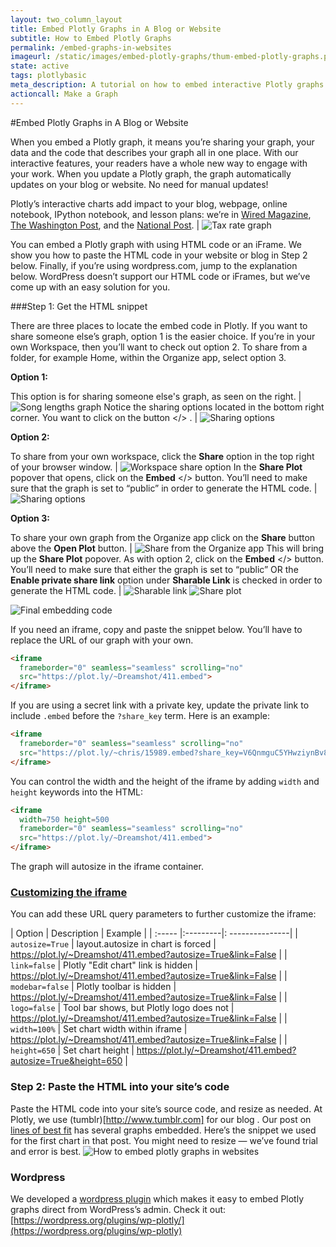 ```yaml
---
layout: two_column_layout
title: Embed Plotly Graphs in A Blog or Website
subtitle: How to Embed Plotly Graphs
permalink: /embed-graphs-in-websites
imageurl: /static/images/embed-plotly-graphs/thum-embed-plotly-graphs.png
state: active
tags: plotlybasic
meta_description: A tutorial on how to embed interactive Plotly graphs in websites, blogs, iframes, Tumblr, and Wordpress. Plotly is the easiest way to graph and share your data.
actioncall: Make a Graph
---
```


#Embed Plotly Graphs in A Blog or Website

When you embed a Plotly graph, it means you’re sharing your graph, your data and the code that describes your graph all in one place. With our interactive features, your readers have a whole new way to engage with your work. When you update a Plotly graph, the graph automatically updates on your blog or website. No need for manual updates!

Plotly’s interactive charts add impact to your blog, webpage, online notebook, IPython notebook, and lesson plans: we’re in [Wired Magazine](http://www.wired.com/2014/08/lego-cost), [The Washington Post](http://www.washingtonpost.com/blogs/wonkblog/wp/2013/06/14/do-low-taxes-on-the-rich-leave-the-middle-class-with-lower-wages/), and the [National Post](http://sports.nationalpost.com/2014/08/02/how-does-p-k-subbans-new-contract-stack-up-against-other-elite-nhl-defencemen). | ![Tax rate graph](/static/images/embed-plotly-graphs/tax-rates.png)

You can embed a Plotly graph with using HTML code or an iFrame. We show you how to paste the HTML code in your website or blog in Step 2 below. Finally, if you’re using wordpress.com, jump to the explanation below. WordPress doesn’t support our HTML code or iFrames, but we’ve come up with an easy solution for you.

###Step 1: Get the HTML snippet

There are three places to locate the embed code in Plotly.  If you want to share someone else’s graph, option 1 is the easier choice.  If you’re in your own Workspace, then you’ll want to check out option 2. To share from a folder, for example Home, within the Organize app, select option 3.


**Option 1:**

This option is for sharing someone else's graph, as seen on the right. | ![Song lengths graph](/static/images/embed-plotly-graphs/song-length.png)
Notice the sharing options located in the bottom right corner.  You want to click on the button &lt;/&gt; . | ![Sharing options](/static/images/embed-plotly-graphs/sharing-options.png)

**Option 2:**

To share from your own workspace, click the **Share** option in the top right of your browser window. | ![Workspace share option](/static/images/embed-plotly-graphs/workspace-share-option.png)
In the **Share Plot** popover that opens, click on the **Embed** &lt;/&gt; button. You’ll need to make sure that the graph is set to “public” in order to generate the HTML code. | ![Sharing options](/static/images/embed-plotly-graphs/share-plot.png)

**Option 3:**

To share your own graph from the Organize app click on the **Share** button above the **Open Plot** button. | ![Share from the Organize app](/static/images/embed-plotly-graphs/share-from-organize-app.png)
This will bring up the **Share Plot** popover. As with option 2, click on the **Embed** &lt;/&gt; button. You’ll need to make sure that either the graph is set to “public” OR the **Enable private share link** option under **Sharable Link** is checked in order to generate the HTML code. | ![Sharable link](/static/images/embed-plotly-graphs/sharable-link.png) ![Share plot](/static/images/embed-plotly-graphs/share-plot.png)

![Final embedding code](/static/images/embed-plotly-graphs/embed-code.png)


If you need an iframe, copy and paste the snippet below.  You’ll have to replace the URL of our graph with your own.

```html
<iframe 
  frameborder="0" seamless="seamless" scrolling="no" 
  src="https://plot.ly/~Dreamshot/411.embed">
</iframe>
```

If you are using a secret link with a private key, update the private link to include `.embed` before the `?share_key` term. Here is an example:

```html
<iframe 
  frameborder="0" seamless="seamless" scrolling="no" 
  src="https://plot.ly/~chris/15989.embed?share_key=V6QnmguC5YHwziynBv8NJR">
</iframe>
```

You can control the width and the height of the iframe by adding `width` and `height` keywords into the HTML:

```html
<iframe 
  width=750 height=500
  frameborder="0" seamless="seamless" scrolling="no" 
  src="https://plot.ly/~Dreamshot/411.embed">
</iframe>
```

The graph will autosize in the iframe container.

### [Customizing the iframe](#options)

You can add these URL query parameters to further customize the iframe:

| Option  | Description  | Example |
| :----- |:---------|: ---------------|
| ```autosize=True``` | layout.autosize in chart is forced | https://plot.ly/~Dreamshot/411.embed?autosize=True&link=False |
| ```link=false``` | Plotly "Edit chart" link is hidden | https://plot.ly/~Dreamshot/411.embed?autosize=True&link=False |
| ```modebar=false``` | Plotly toolbar is hidden | https://plot.ly/~Dreamshot/411.embed?autosize=True&link=False |
| ```logo=false``` | Tool bar shows, but Plotly logo does not | https://plot.ly/~Dreamshot/411.embed?autosize=True&link=False |
| ```width=100%``` | Set chart width within iframe | https://plot.ly/~Dreamshot/411.embed?autosize=True&link=False |
| ```height=650``` | Set chart height | https://plot.ly/~Dreamshot/411.embed?autosize=True&height=650 |

### Step 2: Paste the HTML into your site’s code

Paste the HTML code into your site’s source code, and resize as needed.  At Plotly, we use (tumblr)[http://www.tumblr.com] for our blog . Our post on [lines of best fit](/create-a-line-of-best-fit-online/) has several graphs embedded.  Here’s the snippet we used for the first chart in that post.  You might need to resize &#8212; we’ve found trial and error is best.
![How to embed plotly graphs in websites](/static/images/embed-plotly-graphs/plotly-blog-post.png)

### Wordpress

We developed a [wordpress plugin](https://wordpress.org/plugins/wp-plotly) which makes it easy to embed Plotly graphs direct from WordPress&#8217;s admin. Check it out: [https://wordpress.org/plugins/wp-plotly/](https://wordpress.org/plugins/wp-plotly)
